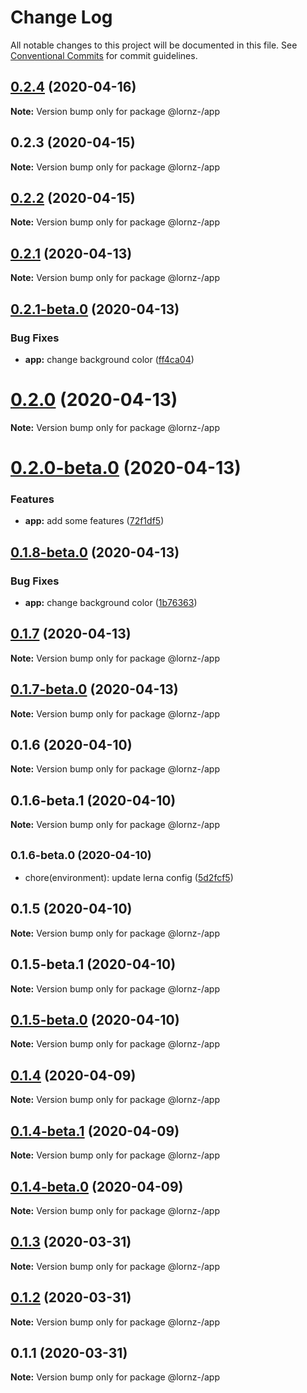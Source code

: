# Change Log

All notable changes to this project will be documented in this file.
See [Conventional Commits](https://conventionalcommits.org) for commit guidelines.

## [0.2.4](https://github.com/lornz-/lerna-semantic-release-demo/compare/@lornz-/app@0.2.3...@lornz-/app@0.2.4) (2020-04-16)

**Note:** Version bump only for package @lornz-/app





## 0.2.3 (2020-04-15)

**Note:** Version bump only for package @lornz-/app





## [0.2.2](https://github.com/lornz-/lerna-semantic-release-demo/compare/@lornz-/app@0.2.1...@lornz-/app@0.2.2) (2020-04-15)

**Note:** Version bump only for package @lornz-/app





## [0.2.1](https://github.com/lornz-/lerna-semantic-release-demo/compare/@lornz-/app@0.2.1-beta.0...@lornz-/app@0.2.1) (2020-04-13)

**Note:** Version bump only for package @lornz-/app





## [0.2.1-beta.0](https://github.com/lornz-/lerna-semantic-release-demo/compare/@lornz-/app@0.2.0...@lornz-/app@0.2.1-beta.0) (2020-04-13)


### Bug Fixes

* **app:** change background color ([ff4ca04](https://github.com/lornz-/lerna-semantic-release-demo/commit/ff4ca042c878264fecc203bf95de87703731ba80))





# [0.2.0](https://github.com/lornz-/lerna-semantic-release-demo/compare/@lornz-/app@0.2.0-beta.0...@lornz-/app@0.2.0) (2020-04-13)

**Note:** Version bump only for package @lornz-/app





# [0.2.0-beta.0](https://github.com/lornz-/lerna-semantic-release-demo/compare/@lornz-/app@0.1.7...@lornz-/app@0.2.0-beta.0) (2020-04-13)


### Features

* **app:** add some features ([72f1df5](https://github.com/lornz-/lerna-semantic-release-demo/commit/72f1df5af0abcb242dcbed23a8f2f689fe99d86c))
## [0.1.8-beta.0](https://github.com/lornz-/lerna-semantic-release-demo/compare/@lornz-/app@0.1.7...@lornz-/app@0.1.8-beta.0) (2020-04-13)


### Bug Fixes

* **app:** change background color ([1b76363](https://github.com/lornz-/lerna-semantic-release-demo/commit/1b76363b42cc4d567b16cd06376beaadef0e8863))





## [0.1.7](https://github.com/lornz-/lerna-semantic-release-demo/compare/@lornz-/app@0.1.7-beta.0...@lornz-/app@0.1.7) (2020-04-13)

**Note:** Version bump only for package @lornz-/app





## [0.1.7-beta.0](https://github.com/lornz-/lerna-semantic-release-demo/compare/@lornz-/app@0.1.6...@lornz-/app@0.1.7-beta.0) (2020-04-13)

**Note:** Version bump only for package @lornz-/app





## 0.1.6 (2020-04-10)

**Note:** Version bump only for package @lornz-/app





## 0.1.6-beta.1 (2020-04-10)

**Note:** Version bump only for package @lornz-/app





## <small>0.1.6-beta.0 (2020-04-10)</small>

* chore(environment): update lerna config ([5d2fcf5](https://github.com/lornz-/lerna-semantic-release-demo/commit/5d2fcf5))





## 0.1.5 (2020-04-10)

**Note:** Version bump only for package @lornz-/app





## 0.1.5-beta.1 (2020-04-10)

**Note:** Version bump only for package @lornz-/app





## [0.1.5-beta.0](https://github.com/lornz-/lerna-semantic-release-demo/compare/@lornz-/app@0.1.4...@lornz-/app@0.1.5-beta.0) (2020-04-10)

**Note:** Version bump only for package @lornz-/app





## [0.1.4](https://github.com/lornz-/lerna-semantic-release-demo/compare/@lornz-/app@0.1.4-beta.1...@lornz-/app@0.1.4) (2020-04-09)

**Note:** Version bump only for package @lornz-/app





## [0.1.4-beta.1](https://github.com/lornz-/lerna-semantic-release-demo/compare/@lornz-/app@0.1.4-beta.0...@lornz-/app@0.1.4-beta.1) (2020-04-09)

**Note:** Version bump only for package @lornz-/app





## [0.1.4-beta.0](https://github.com/lornz-/lerna-semantic-release-demo/compare/@lornz-/app@0.1.3...@lornz-/app@0.1.4-beta.0) (2020-04-09)

**Note:** Version bump only for package @lornz-/app





## [0.1.3](https://github.com/lornz-/lerna-semantic-release-demo/compare/@lornz-/app@0.1.2...@lornz-/app@0.1.3) (2020-03-31)

**Note:** Version bump only for package @lornz-/app





## [0.1.2](https://github.com/lornz-/lerna-semantic-release-demo/compare/@lornz-/app@0.1.1...@lornz-/app@0.1.2) (2020-03-31)

**Note:** Version bump only for package @lornz-/app





## 0.1.1 (2020-03-31)

**Note:** Version bump only for package @lornz-/app
